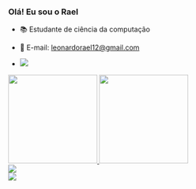 ### Olá! Eu sou o Rael

- 📚 Estudante de ciência da computação 
- 📧 E-mail: leonardorael12@gmail.com


- <picture>
  <source
    srcset="https://github-readme-stats.vercel.app/api?username=anuraghazra&show_icons=true&theme=dark"
    media="(prefers-color-scheme: dark)"
  />
  <source
    srcset="https://github-readme-stats.vercel.app/api?username=Rael&show_icons=true"
    media="(prefers-color-scheme: light), (prefers-color-scheme: no-preference)"
  <div> 
    <a href="https://instagram.com/raelz1nn" target="_blank"><img src="https://img.shields.io/badge/-Instagram-%23E4405F?style=for-the-badge&logo=instagram&logoColor=white" target="_blank"></a>
 </div> 
<div>
<a href="https://github.com/Raelz1nn">
<img height="180em" src="https://github-readme-stats.vercel.app/api/top-langs/?username=Raelz1nn&layout=compact&langs_count=7&theme=dracula"/>
<img height="180em" src="https://github-readme-stats.vercel.app/api?username=Raelz1nn&show_icons=true&theme=dracula&include_all_commits=true&count_private=true"/>
</div>
<a href="https://www.linkedin.com/in/leonardo-rael-17b79b300/" target="_blank"><img src="https://img.shields.io/badge/-LinkedIn-%230077B5?style=for-the-badge&logo=linkedin&logoColor=white" target="_blank"></a>
 </div> 
 <div> 
    <a href="https://instagram.com/raelz1nn" target="_blank"><img src="https://img.shields.io/badge/-Instagram-%23E4405F?style=for-the-badge&logo=instagram&logoColor=white" target="_blank"></a>
 </div> 
